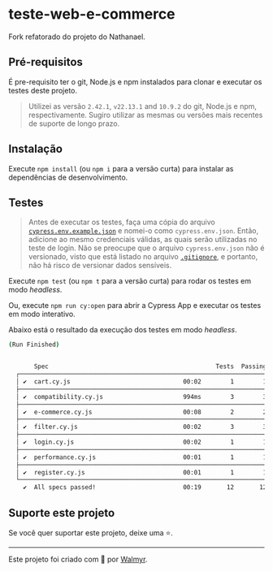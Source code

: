 # teste-web-e-commerce

Fork refatorado do projeto do Nathanael.

## Pré-requisitos

É pre-requisito ter o git, Node.js e npm instalados para clonar e executar os testes deste projeto.

> Utilizei as versão `2.42.1`, `v22.13.1` and `10.9.2` do git, Node.js e npm, respectivamente. Sugiro utilizar as mesmas ou versões mais recentes de suporte de longo prazo.

## Instalação

Execute `npm install` (ou `npm i` para a versão curta) para instalar as dependências de desenvolvimento.

## Testes

> Antes de executar os testes, faça uma cópia do arquivo [`cypress.env.example.json`](./cypress.env.example.json) e nomei-o como `cypress.env.json`. Então, adicione ao mesmo credenciais válidas, as quais serão utilizadas no teste de login. Não se preocupe que o arquivo `cypress.env.json` não é versionado, visto que está listado no arquivo [`.gitignore`](./.gitignore), e portanto, não há risco de versionar dados sensíveis.

Execute `npm test` (ou `npm t` para a versão curta) para rodar os testes em modo _headless_.

Ou, execute `npm run cy:open` para abrir a Cypress App e executar os testes em modo interativo.

Abaixo está o resultado da execução dos testes em modo _headless_.

```sh
(Run Finished)


       Spec                                              Tests  Passing  Failing  Pending  Skipped
  ┌────────────────────────────────────────────────────────────────────────────────────────────────┐
  │ ✔  cart.cy.js                               00:02        1        1        -        -        - │
  ├────────────────────────────────────────────────────────────────────────────────────────────────┤
  │ ✔  compatibility.cy.js                      994ms        3        3        -        -        - │
  ├────────────────────────────────────────────────────────────────────────────────────────────────┤
  │ ✔  e-commerce.cy.js                         00:08        2        2        -        -        - │
  ├────────────────────────────────────────────────────────────────────────────────────────────────┤
  │ ✔  filter.cy.js                             00:02        3        3        -        -        - │
  ├────────────────────────────────────────────────────────────────────────────────────────────────┤
  │ ✔  login.cy.js                              00:02        1        1        -        -        - │
  ├────────────────────────────────────────────────────────────────────────────────────────────────┤
  │ ✔  performance.cy.js                        00:01        1        1        -        -        - │
  ├────────────────────────────────────────────────────────────────────────────────────────────────┤
  │ ✔  register.cy.js                           00:01        1        1        -        -        - │
  └────────────────────────────────────────────────────────────────────────────────────────────────┘
    ✔  All specs passed!                        00:19       12       12        -        -        -

```

## Suporte este projeto

Se você quer suportar este projeto, deixe uma ⭐.

___

Este projeto foi criado com 💚 por [Walmyr](https://walmyr.dev).
